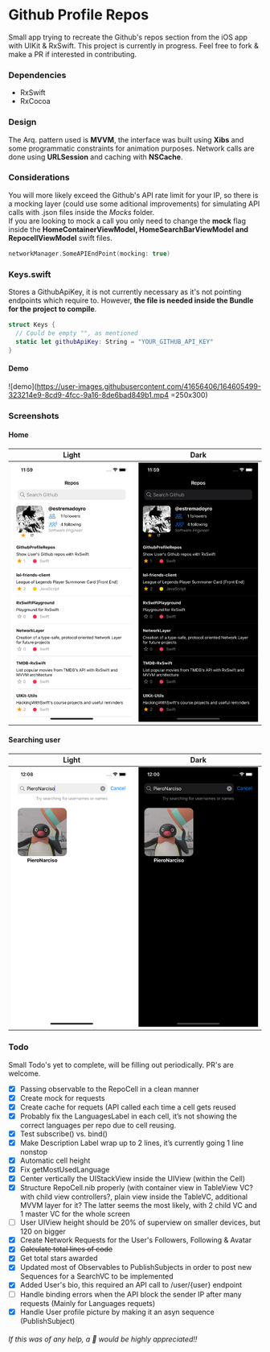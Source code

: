# Github Profile Repos
Small app trying to recreate the Github's repos section from the iOS app with UIKit & RxSwift. This project is currently in progress. Feel free to fork & make a PR if interested in contributing.

### Dependencies
- RxSwift
- RxCocoa

### Design
The Arq. pattern used is **MVVM**, the interface was built using **Xibs** and some programmatic constraints for animation purposes. Network calls are done using **URLSession** and caching with **NSCache**.

### Considerations
You will more likely exceed the Github's API rate limit for your IP, so there is a mocking layer (could use some aditional improvements) for simulating API calls with .json files inside the *Mocks* folder.\
If you are looking to mock a call you only need to change the **mock** flag inside the **HomeContainerViewModel, HomeSearchBarViewModel and RepocellViewModel** swift files.
```swift
networkManager.SomeAPIEndPoint(mocking: true)
```

### Keys.swift
Stores a GithubApiKey, it is not currently necessary as it's not pointing endpoints which require to. However, **the file is needed inside the Bundle for the project to compile**.
```swift
struct Keys {
  // Could be empty "", as mentioned
  static let githubApiKey: String = "YOUR_GITHUB_API_KEY"
}
```

#### Demo
![demo](https://user-images.githubusercontent.com/41656406/164605499-323214e9-8cd9-4fcc-9a16-8de6bad849b1.mp4 =250x300)

### Screenshots
#### Home
| Light | Dark | 
| --- | --- | 
| <img src="images/home-light.png" width=250 /> | <img src="images/home-dark.png" width=250 /> |

#### Searching user
| Light | Dark |
| --- | --- |
| <img src="images/search-light.png" width=250 /> | <img src="images/search-dark.png" width=250 /> |

### Todo
Small Todo's yet to complete, will be filling out periodically. PR's are welcome.  
- [x]  Passing observable to the RepoCell in a clean manner
- [x]  Create mock for requests
- [x]  Create cache for requets (API called each time a cell gets reused
- [x]  Probably fix the LanguagesLabel in each cell, it’s not showing the correct languages per repo due to cell reusing.
- [x]  Test subscribe() vs. bind()
- [x]  Make Description Label wrap up to 2 lines, it’s currently going 1 line nonstop
- [x]  Automatic cell height
- [x]  Fix getMostUsedLanguage
- [x]  Center vertically the UIStackView inside the UIView (within the Cell)
- [x]  Structure RepoCell.nib properly (with container view in TableView VC? with child view controllers?, plain view inside the TableVC, additional MVVM layer for it? The latter seems the most likely, with 2 child VC and 1 master VC for the whole screen
- [ ]  User UIView height should be 20% of superview on smaller devices, but 120 on bigger
- [x]  Create Network Requests for the User's Followers, Following & Avatar
- [x]  ~~Calculate total lines of code~~
- [x]  Get total stars awarded
- [x]  Updated most of Observables to PublishSubjects in order to post new Sequences for a SearchVC to be implemented
- [x]  Added User's bio, this required an API call to /user/{user} endpoint
- [ ]  Handle binding errors when the API block the sender IP after many requests (Mainly for Languages requets)
- [x]  Handle User profile picture by making it an asyn sequence (PublishSubject)

###### If this was of any help, a 🌟 would be highly appreciated!!
